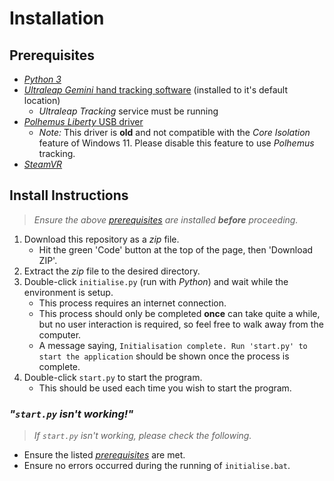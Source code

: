 # Installation
## Prerequisites
- [*Python 3*](https://python.org/)
- [*Ultraleap Gemini* hand tracking software](https://developer.leapmotion.com/tracking-software-download) (installed to it's default location)
    - *Ultraleap Tracking* service must be running
- [*Polhemus Liberty* USB driver](https://ftp.polhemus1.com/pub/Trackers/Liberty/)
    - *Note:* This driver is **old** and not compatible with the *Core Isolation* feature of Windows 11. Please disable this feature to use *Polhemus* tracking.
- [*SteamVR*](https://store.steampowered.com/app/250820/SteamVR/)

## Install Instructions
> *Ensure the above [prerequisites](#prerequisites) are installed **before** proceeding.*
1. Download this repository as a *zip* file.
    - Hit the green 'Code' button at the top of the page, then 'Download ZIP'.
2. Extract the *zip* file to the desired directory.
3. Double-click `initialise.py` (run with *Python*) and wait while the environment is setup.
    - This process requires an internet connection.
    - This process should only be completed **once** can take quite a while, but no user interaction is required, so feel free to walk away from the computer.
    - A message saying, `Initialisation complete. Run 'start.py' to start the application` should be shown once the process is complete.
5. Double-click `start.py` to start the program.
    - This should be used each time you wish to start the program.

### *"`start.py` isn't working!"*
> *If `start.py` isn't working, please check the following.*
- Ensure the listed [*prerequisites*](#prerequisites) are met.
- Ensure no errors occurred during the running of `initialise.bat`.
